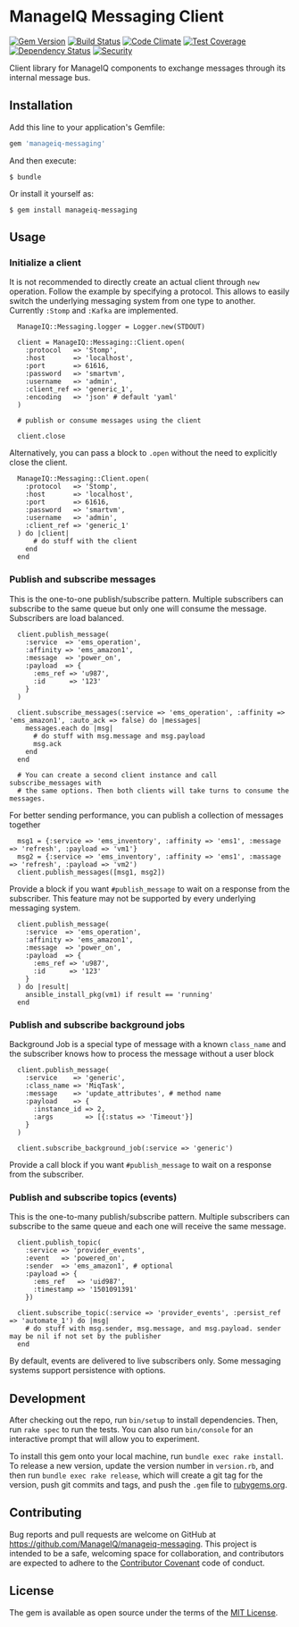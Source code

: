 # ManageIQ Messaging Client

[![Gem Version](https://badge.fury.io/rb/manageiq-messaging.svg)](http://badge.fury.io/rb/manageiq-messaging)
[![Build Status](https://travis-ci.org/ManageIQ/manageiq-messaging.svg)](https://travis-ci.org/ManageIQ/manageiq-messaging)
[![Code Climate](https://codeclimate.com/github/ManageIQ/manageiq-messaging.svg)](https://codeclimate.com/github/ManageIQ/manageiq-messaging)
[![Test Coverage](https://codeclimate.com/github/ManageIQ/manageiq-messaging/badges/coverage.svg)](https://codeclimate.com/github/ManageIQ/manageiq-messaging/coverage)
[![Dependency Status](https://gemnasium.com/ManageIQ/manageiq-messaging.svg)](https://gemnasium.com/ManageIQ/manageiq-messaging)
[![Security](https://hakiri.io/github/ManageIQ/manageiq-messaging/master.svg)](https://hakiri.io/github/ManageIQ/manageiq-messaging/master)

Client library for ManageIQ components to exchange messages through its internal message bus.

## Installation

Add this line to your application's Gemfile:

```ruby
gem 'manageiq-messaging'
```

And then execute:

    $ bundle

Or install it yourself as:

    $ gem install manageiq-messaging

## Usage

### Initialize a client

It is not recommended to directly create an actual client through `new` operation. Follow the example by specifying a protocol. This allows to easily switch the underlying messaging system from one type to another. Currently `:Stomp` and `:Kafka` are implemented.

```
  ManageIQ::Messaging.logger = Logger.new(STDOUT)

  client = ManageIQ::Messaging::Client.open(
    :protocol   => 'Stomp',
    :host       => 'localhost',
    :port       => 61616,
    :password   => 'smartvm',
    :username   => 'admin',
    :client_ref => 'generic_1',
    :encoding   => 'json' # default 'yaml'
  )

  # publish or consume messages using the client

  client.close
```

Alternatively, you can pass a block to `.open` without the need to explicitly close the client.

```
  ManageIQ::Messaging::Client.open(
    :protocol   => 'Stomp',
    :host       => 'localhost',
    :port       => 61616,
    :password   => 'smartvm',
    :username   => 'admin',
    :client_ref => 'generic_1'
  ) do |client|
      # do stuff with the client
    end
  end
```

### Publish and subscribe messages

This is the one-to-one publish/subscribe pattern. Multiple subscribers can subscribe to the same queue but only one will consume the message. Subscribers are load balanced.

```
  client.publish_message(
    :service  => 'ems_operation',
    :affinity => 'ems_amazon1',
    :message  => 'power_on',
    :payload  => {
      :ems_ref => 'u987',
      :id      => '123'
    }
  )

  client.subscribe_messages(:service => 'ems_operation', :affinity => 'ems_amazon1', :auto_ack => false) do |messages|
    messages.each do |msg|
      # do stuff with msg.message and msg.payload
      msg.ack
    end
  end

  # You can create a second client instance and call subscribe_messages with
  # the same options. Then both clients will take turns to consume the messages.
```

For better sending performance, you can publish a collection of messages together

```
  msg1 = {:service => 'ems_inventory', :affinity => 'ems1', :message => 'refresh', :payload => 'vm1'}
  msg2 = {:service => 'ems_inventory', :affinity => 'ems1', :massage => 'refresh', :payload => 'vm2')
  client.publish_messages([msg1, msg2])
```

Provide a block if you want `#publish_message` to wait on a response from the subscriber. This feature may not be supported by every underlying messaging system.

```
  client.publish_message(
    :service  => 'ems_operation',
    :affinity => 'ems_amazon1',
    :message  => 'power_on',
    :payload  => {
      :ems_ref => 'u987',
      :id      => '123'
    }
  ) do |result|
    ansible_install_pkg(vm1) if result == 'running'
  end
```

### Publish and subscribe background jobs

Background Job is a special type of message with a known `class_name` and the subscriber knows how to process the message without a user block

```
  client.publish_message(
    :service    => 'generic',
    :class_name => 'MiqTask',
    :message    => 'update_attributes', # method name
    :payload    => {
      :instance_id => 2,
      :args        => [{:status => 'Timeout'}]
    }
  )

  client.subscribe_background_job(:service => 'generic')
```

Provide a call block if you want `#publish_message` to wait on a response from the subscriber.

### Publish and subscribe topics (events)

This is the one-to-many publish/subscribe pattern. Multiple subscribers can subscribe to the same queue and each one will receive the same message.

```
  client.publish_topic(
    :service => 'provider_events',
    :event   => 'powered_on',
    :sender  => 'ems_amazon1', # optional
    :payload => {
      :ems_ref   => 'uid987',
      :timestamp => '1501091391'
    })

  client.subscribe_topic(:service => 'provider_events', :persist_ref => 'automate_1') do |msg|
    # do stuff with msg.sender, msg.message, and msg.payload. sender may be nil if not set by the publisher
  end
```

By default, events are delivered to live subscribers only. Some messaging systems support persistence with options.

## Development

After checking out the repo, run `bin/setup` to install dependencies. Then, run `rake spec` to run the tests. You can also run `bin/console` for an interactive prompt that will allow you to experiment.

To install this gem onto your local machine, run `bundle exec rake install`. To release a new version, update the version number in `version.rb`, and then run `bundle exec rake release`, which will create a git tag for the version, push git commits and tags, and push the `.gem` file to [rubygems.org](https://rubygems.org).

## Contributing

Bug reports and pull requests are welcome on GitHub at https://github.com/ManageIQ/manageiq-messaging. This project is intended to be a safe, welcoming space for collaboration, and contributors are expected to adhere to the [Contributor Covenant](http://contributor-covenant.org) code of conduct.

## License

The gem is available as open source under the terms of the [MIT License](http://opensource.org/licenses/MIT).
